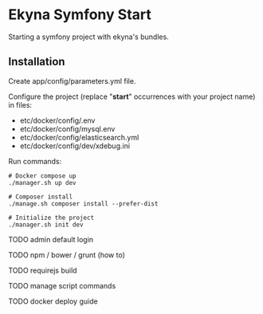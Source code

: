 Ekyna Symfony Start
===================

Starting a symfony project with ekyna's bundles.

## Installation

Create app/config/parameters.yml file.

Configure the project (replace "__start__" occurrences with your project name) in files:

- etc/docker/config/.env
- etc/docker/config/mysql.env
- etc/docker/config/elasticsearch.yml
- etc/docker/config/dev/xdebug.ini

Run commands:

```
# Docker compose up
./manager.sh up dev

# Composer install
./manage.sh composer install --prefer-dist

# Initialize the project
./manager.sh init dev
```

TODO admin default login

TODO npm / bower / grunt (how to)
 
TODO requirejs build

TODO manage script commands

TODO docker deploy guide
